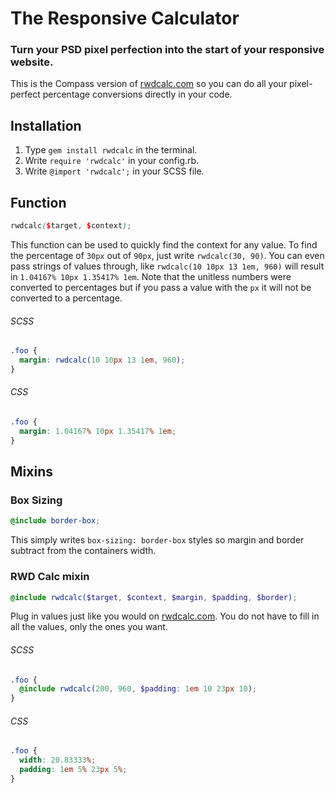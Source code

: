 # The Responsive Calculator

### Turn your PSD pixel perfection into the start of your responsive website.

This is the Compass version of [rwdcalc.com](http://www.rwdcalc.com/) so you can do all your pixel-perfect percentage conversions directly in your code.

## Installation

1. Type `gem install rwdcalc` in the terminal.
1. Write `require 'rwdcalc'` in your config.rb.
1. Write `@import 'rwdcalc';` in your SCSS file.


## Function

```scss
rwdcalc($target, $context);
```

This function can be used to quickly find the context for any value. To find the percentage of `30px` out of `90px`, just write `rwdcalc(30, 90)`. You can even pass strings of values through, like `rwdcalc(10 10px 13 1em, 960)` will result in `1.04167% 10px 1.35417% 1em`. Note that the unitless numbers were converted to percentages but if you pass a value with the `px` it will not be converted to a percentage.

###### SCSS

```scss
.foo {
  margin: rwdcalc(10 10px 13 1em, 960);
}
```

###### CSS

```css
.foo {
  margin: 1.04167% 10px 1.35417% 1em;
}
```

## Mixins

### Box Sizing

```scss
@include border-box;
```

This simply writes `box-sizing: border-box` styles so margin and border subtract from the containers width.

### RWD Calc mixin

```scss
@include rwdcalc($target, $context, $margin, $padding, $border);
```

Plug in values just like you would on [rwdcalc.com](http://www.rwdcalc.com/). You do not have to fill in all the values, only the ones you want.

###### SCSS

```scss
.foo {
  @include rwdcalc(200, 960, $padding: 1em 10 23px 10);
}
```

###### CSS

```css
.foo {
  width: 20.83333%;
  padding: 1em 5% 23px 5%;
}
```
